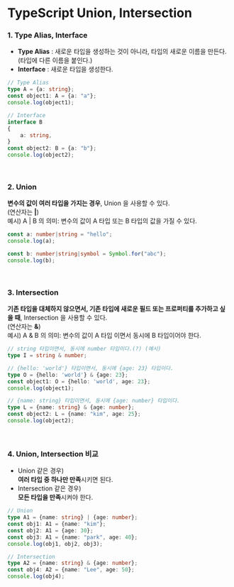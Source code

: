 # TypeScript Union, Intersection

### 1. Type Alias, Interface
* **Type Alias** : 새로운 타입을 생성하는 것이 아니라, 타입의 새로운 이름을 만든다.<br>(타입에 다른 이름을 붙인다.)
* **Interface** : 새로운 타입을 생성한다.
```ts
// Type Alias
type A = {a: string};
const object1: A = {a: "a"};
console.log(object1);

// Interface
interface B
{
    a: string,
}
const object2: B = {a: "b"};
console.log(object2);
```

<br>

### 2. Union
**변수의 값이 여러 타입을 가지는 경우**, Union 을 사용할 수 있다. <br> (연산자는 **|**)<br>
예시) A | B 의 의미: 변수의 값이 A 타입 또는 B 타입의 값을 가질 수 있다.
```ts
const a: number|string = "hello";
console.log(a);

const b: number|string|symbol = Symbol.for("abc");
console.log(b);
```

<br>

### 3. Intersection
**기존 타입을 대체하지 않으면서, 기존 타입에 새로운 필드 또는 프로퍼티를 추가하고 싶을 때**, Intersection 을 사용할 수 있다. <br> (연산자는 **&**) <br>
예시) A & B 의 의미: 변수의 값이 A 타입 이면서 동시에 B 타입이어야 한다.
```ts
// string 타입이면서, 동시에 number 타입이다.(?) (예시)
type I = string & number;

// {hello: 'world'} 타입이면서, 동시에 {age: 23} 타입이다.
type O = {hello: 'world'} & {age: 23};
const object1: O = {hello: 'world', age: 23};
console.log(object1);

// {name: string} 타입이면서, 동시에 {age: number} 타입이다.
type L = {name: string} & {age: number};
const object2: L = {name: "kim", age: 25};
console.log(object2);
```

<br>

### 4. Union, Intersection 비교
* Union 같은 경우)<br>**여러 타입 중 하나만 만족**시키면 된다.
* Intersection 같은 경우)<br>**모든 타입을 만족**시켜야 한다.
```ts
// Union 
type A1 = {name: string} | {age: number};
const obj1: A1 = {name: "kim"};
const obj2: A1 = {age: 30};
const obj3: A1 = {name: "park", age: 40};
console.log(obj1, obj2, obj3);

// Intersection
type A2 = {name: string} & {age: number};
const obj4: A2 = {name: "Lee", age: 50};
console.log(obj4);
```